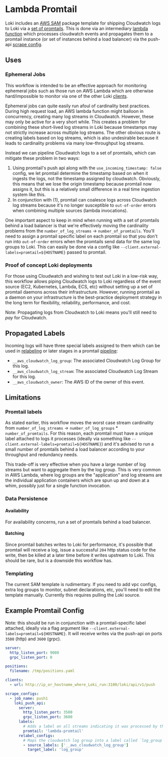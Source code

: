 # Lambda Promtail

Loki includes an [AWS SAM](https://aws.amazon.com/serverless/sam/) package template for shipping Cloudwatch logs to Loki via a [set of promtails](https://github.com/famarks/loki/tree/master/tools/lambda-promtail). This is done via an intermediary [lambda function](https://aws.amazon.com/lambda/) which processes cloudwatch events and propagates them to a promtail instance (or set of instances behind a load balancer) via the push-api [scrape config](../promtail/configuration#loki_push_api_config).

## Uses

### Ephemeral Jobs

This workflow is intended to be an effective approach for monitoring ephemeral jobs such as those run on AWS Lambda which are otherwise hard/impossible to monitor via one of the other Loki [clients](../).

Ephemeral jobs can quite easily run afoul of cardinality best practices. During high request load, an AWS lambda function might balloon in concurrency, creating many log streams in Cloudwatch. However, these may only be active for a very short while. This creates a problem for combining these short-lived log streams in Loki because timestamps may not strictly increase across multiple log streams. The other obvious route is creating labels based on log streams, which is also undesirable because it leads to cardinality problems via many low-throughput log streams.

Instead we can pipeline Cloudwatch logs to a set of promtails, which can mitigate these problem in two ways:

1) Using promtail's push api along with the `use_incoming_timestamp: false` config, we let promtail determine the timestamp based on when it ingests the logs, not the timestamp assigned by cloudwatch. Obviously, this means that we lose the origin timestamp because promtail now assigns it, but this is a relatively small difference in a real time ingestion system like this.
2) In conjunction with (1), promtail can coalesce logs across  Cloudwatch log streams because it's no longer susceptible to `out-of-order` errors when combining multiple sources (lambda invocations).

One important aspect to keep in mind when running with a set of promtails behind a load balancer is that we're effectively moving the cardinality problems from the `number_of_log_streams` -> `number_of_promtails`. You'll need to assign a promtail specific label on each promtail so that you don't run into `out-of-order` errors when the promtails send data for the same log groups to Loki. This can easily be done via a config like `--client.external-labels=promtail=${HOSTNAME}` passed to promtail.

### Proof of concept Loki deployments

For those using Cloudwatch and wishing to test out Loki in a low-risk way, this workflow allows piping Cloudwatch logs to Loki regardless of the event source (EC2, Kubernetes, Lambda, ECS, etc) without setting up a set of promtail daemons across their infrastructure. However, running promtail as a daemon on your infrastructure is the best-practice deployment strategy in the long term for flexibility, reliability, performance, and cost.

Note: Propagating logs from Cloudwatch to Loki means you'll still need to _pay_ for Cloudwatch.

## Propagated Labels

Incoming logs will have three special labels assigned to them which can be used in [relabeling](../promtail/configuration/#relabel_config) or later stages in a promtail [pipeline](../promtail/pipelines/):

- `__aws_cloudwatch_log_group`: The associated Cloudwatch Log Group for this log.
- `__aws_cloudwatch_log_stream`: The associated Cloudwatch Log Stream for this log.
- `__aws_cloudwatch_owner`: The AWS ID of the owner of this event.

## Limitations

### Promtail labels

As stated earlier, this workflow moves the worst case stream cardinality from `number_of_log_streams` -> `number_of_log_groups` * `number_of_promtails`. For this reason, each promtail must have a unique label attached to logs it processes (ideally via something like `--client.external-labels=promtail=${HOSTNAME}`) and it's advised to run a small number of promtails behind a load balancer according to your throughput and redundancy needs. 

This trade-off is very effective when you have a large number of log streams but want to aggregate them by the log group. This is very common in AWS Lambda, where log groups are the "application" and log streams are the individual application containers which are spun up and down at a whim, possibly just for a single function invocation.

### Data Persistence

#### Availability

For availability concerns, run a set of promtails behind a load balancer.

#### Batching

Since promtail batches writes to Loki for performance, it's possible that promtail will receive a log, issue a successful `204` http status code for the write, then be killed at a later time before it writes upstream to Loki. This should be rare, but is a downside this workflow has.

### Templating

The current SAM template is rudimentary. If you need to add vpc configs, extra log groups to monitor, subnet declarations, etc, you'll need to edit the template manually. Currently this requires pulling the Loki source.

## Example Promtail Config

Note: this should be run in conjunction with a promtail-specific label attached, ideally via a flag argument like `--client.external-labels=promtail=${HOSTNAME}`. It will receive writes via the push-api on ports `3500` (http) and `3600` (grpc).

```yaml
server:
  http_listen_port: 9080
  grpc_listen_port: 0

positions:
  filename: /tmp/positions.yaml

clients:
  - url: http://ip_or_hostname_where_Loki_run:3100/loki/api/v1/push

scrape_configs:
  - job_name: push1
    loki_push_api:
      server:
        http_listen_port: 3500
        grpc_listen_port: 3600
      labels:
        # Adds a label on all streams indicating it was processed by the lambda-promtail workflow.
        promtail: 'lambda-promtail'
      relabel_configs:
        # Maps the cloudwatch log group into a label called `log_group` for use in Loki.
        - source_labels: ['__aws_cloudwatch_log_group']
          target_label: 'log_group'
```
